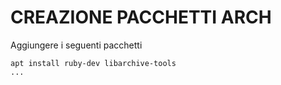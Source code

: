 # CREAZIONE PACCHETTI ARCH

Aggiungere i seguenti pacchetti

```
apt install ruby-dev libarchive-tools
...


